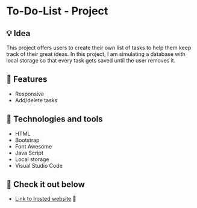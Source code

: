 # To-Do-List - Project

## 💡 Idea

This project offers users to create their own list of tasks to help them keep track of their great ideas. In this project,
I am simulating a database with local storage so that every task gets saved until the user removes it.

## 🎈 Features

* Responsive
* Add/delete tasks

## 🔧 Technologies and tools

* HTML
* Bootstrap
* Font Awesome
* Java Script
* Local storage
* Visual Studio Code

## 🔗 Check it out below

* [Link to hosted website](https://semirkardovich.github.io/To-Do-List/) 👀
